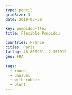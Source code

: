 ```yaml
---
type: pencil
gridSize: 3
date: 2019-03-30

key: pompidou-flex
title: Flexible Pompidou

countries: France
cities: Paris
latlng: 48.860931, 2.351912
geo: FRA

tags:
  - round
  - unusual
  - with rubber
  - blunt
---
```

